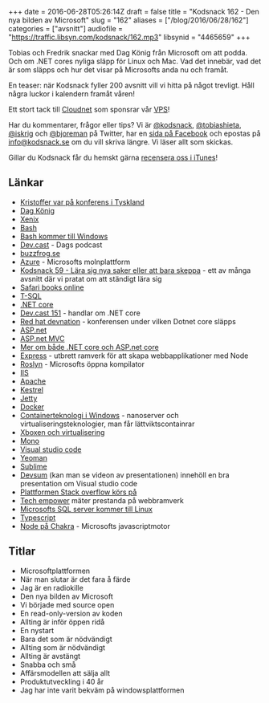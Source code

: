 +++
date = 2016-06-28T05:26:14Z
draft = false
title = "Kodsnack 162 - Den nya bilden av Microsoft"
slug = "162"
aliases = ["/blog/2016/06/28/162"]
categories = ["avsnitt"]
audiofile = "https://traffic.libsyn.com/kodsnack/162.mp3"
libsynid = "4465659"
+++

Tobias och Fredrik snackar med Dag König från Microsoft om att podda. Och om .NET cores nyliga släpp för Linux och Mac. Vad det innebär, vad det är som släpps och hur det visar på Microsofts anda nu och framåt.

En teaser: när Kodsnack fyller 200 avsnitt vill vi hitta på något trevligt. Håll några luckor i kalendern framåt våren!

Ett stort tack till [Cloudnet](http://www.cloudnet.se) som sponsrar vår [VPS](http://en.wikipedia.org/wiki/Virtual_private_server)!

Har du kommentarer, frågor eller tips? Vi är [@kodsnack](https://www.twitter.com/kodsnack), [@tobiashieta](https://www.twitter.com/tobiashieta), [@iskrig](https://www.twitter.com/iskrig) och [@bjoreman](https://www.twitter.com/bjoreman) på Twitter, har en [sida på Facebook](https://www.facebook.com/kodsnack) och epostas på [info@kodsnack.se](mailto:info@kodsnack.se) om du vill skriva längre. Vi läser allt som skickas.

Gillar du Kodsnack får du hemskt gärna [recensera oss i iTunes](http://itunes.apple.com/se/podcast/kodsnack/id561631498?l=en)!

## Länkar ##
* [Kristoffer var på konferens i Tyskland](https://twitter.com/isallmaroon/status/745555989928214528)
* [Dag König](https://twitter.com/buzzfrog)
* [Xenix](https://en.wikipedia.org/wiki/Xenix)
* [Bash](https://en.wikipedia.org/wiki/Bash_%28Unix_shell%29)
* [Bash kommer till Windows](https://blogs.windows.com/buildingapps/2016/03/30/run-bash-on-ubuntu-on-windows/)
* [Dev.cast](http://www.buzzfrog.se/dev-casts/) - Dags podcast
* [buzzfrog.se](http://www.buzzfrog.se/)
* [Azure](https://en.wikipedia.org/wiki/Microsoft_Azure) - Microsofts molnplattform
* [Kodsnack 59 - Lära sig nya saker eller att bara skeppa](http://kodsnack.se/59/) - ett av många avsnitt där vi pratat om att ständigt lära sig
* [Safari books online](https://en.wikipedia.org/wiki/Safari_Books_Online)
* [T-SQL](https://en.wikipedia.org/wiki/Transact-SQL)
* [.NET core](https://dotnet.github.io/)
* [Dev.cast 151](http://www.buzzfrog.se/dev-cast-151-asp-net-core-nu-ar-den-snart-dags/) - handlar om .NET core
* [Red hat devnation](http://www.devnation.org/) - konferensen under vilken Dotnet core släpps
* [ASP.net](https://en.wikipedia.org/wiki/ASP.NET)
* [ASP.net MVC](https://en.wikipedia.org/wiki/ASP.NET_MVC)
* [Mer om både .NET core och ASP.net core](https://blogs.msdn.microsoft.com/dotnet/2016/06/09/thank-you-for-watching-dotnetconf-2016/)
* [Express](https://en.wikipedia.org/wiki/Express.js) - utbrett ramverk för att skapa webbapplikationer med Node
* [Roslyn](https://github.com/dotnet/roslyn) - Microsofts öppna kompilator
* [IIS](https://en.wikipedia.org/wiki/Internet_Information_Services)
* [Apache](https://en.wikipedia.org/wiki/Apache)
* [Kestrel](http://blog.dotnetnerd.dk/post/2015/11/08/Kestrel-the-new-web-server-for-ASPNET-5.aspx)
* [Jetty](https://en.wikipedia.org/wiki/Jetty_%28web_server%29)
* [Docker](https://en.wikipedia.org/wiki/Docker_%28software%29)
* [Containerteknologi i Windows](https://msdn.microsoft.com/en-us/virtualization/windowscontainers/about/faq) - nanoserver och virtualiseringsteknologier, man får lättviktscontainrar
* [Xboxen och virtualisering](https://en.wikipedia.org/wiki/Xbox_One_system_software#System)
* [Mono](https://en.wikipedia.org/wiki/Mono_%28software%29)
* [Visual studio code](https://code.visualstudio.com/)
* [Yeoman](https://en.wikipedia.org/wiki/Yeoman_%28computing%29)
* [Sublime](https://en.wikipedia.org/wiki/Sublime_Text)
* [Devsum](http://www.devsum.se/) (kan man se videon av presentationen) innehöll en bra presentation om Visual studio code
* [Plattformen Stack overflow körs på](http://nickcraver.com/blog/2016/02/17/stack-overflow-the-architecture-2016-edition/)
* [Tech empower](https://www.techempower.com/benchmarks/) mäter prestanda på webbramverk
* [Microsofts SQL server kommer till Linux](http://blogs.microsoft.com/blog/2016/03/07/announcing-sql-server-on-linux/#sm.0001vkw4dl73of6dpsb14786syjyz)
* [Typescript](https://en.wikipedia.org/wiki/TypeScript)
* [Node på Chakra](https://github.com/nodejs/node-chakracore) - Microsofts javascriptmotor

## Titlar ##
* Microsoftplattformen
* När man slutar är det fara å färde
* Jag är en radiokille
* Den nya bilden av Microsoft
* Vi började med source open
* En read-only-version av koden
* Allting är inför öppen ridå
* En nystart
* Bara det som är nödvändigt
* Allting som är nödvändigt
* Allting är avstängt
* Snabba och små
* Affärsmodellen att sälja allt
* Produktutveckling i 40 år
* Jag har inte varit bekväm på windowsplattformen